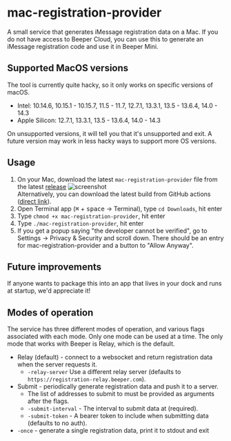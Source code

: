 # mac-registration-provider
A small service that generates iMessage registration data on a Mac. If you do
not have access to Beeper Cloud, you can use this to generate an iMessage
registration code and use it in Beeper Mini.

## Supported MacOS versions
The tool is currently quite hacky, so it only works on specific versions of macOS.

* Intel: 10.14.6, 10.15.1 - 10.15.7, 11.5 - 11.7, 12.7.1, 13.3.1, 13.5 - 13.6.4, 14.0 - 14.3
* Apple Silicon: 12.7.1, 13.3.1, 13.5 - 13.6.4, 14.0 - 14.3

On unsupported versions, it will tell you that it's unsupported and exit.
A future version may work in less hacky ways to support more OS versions.

## Usage
1. On your Mac, download the latest `mac-registration-provider` file from the
   latest [release](https://github.com/beeper/mac-registration-provider/releases)
   ![screenshot](https://github.com/beeper/mac-registration-provider/assets/1048265/4a419ae1-8996-4af4-876e-5723db088816)  
   Alternatively, you can download the latest build from GitHub actions
   ([direct link](https://nightly.link/beeper/mac-registration-provider/workflows/go/main/mac-registration-provider-universal.zip)).
2. Open Terminal app (<kbd>⌘</kbd> + <kbd>space</kbd> -> Terminal), type `cd Downloads`, hit enter
3. Type `chmod +x mac-registration-provider`, hit enter
4. Type `./mac-registration-provider`, hit enter
5. If you get a popup saying "the developer cannot be verified", go to
   Settings -> Privacy & Security and scroll down. There should be an entry
   for mac-registration-provider and a button to "Allow Anyway".

## Future improvements
If anyone wants to package this into an app that lives in your dock and runs at startup, we'd appreciate it!

## Modes of operation
The service has three different modes of operation, and various flags associated
with each mode. Only one mode can be used at a time. The only mode that works
with Beeper is Relay, which is the default.

* Relay (default) - connect to a websocket and return registration data when the server requests it.
  * `-relay-server` Use a different relay server (defaults to `https://registration-relay.beeper.com`).
* Submit - periodically generate registration data and push it to a server.
  * The list of addresses to submit to must be provided as arguments after the flags.
  * `-submit-interval` - The interval to submit data at (required).
  * `-submit-token` - A bearer token to include when submitting data (defaults to no auth).
* `-once` - generate a single registration data, print it to stdout and exit
